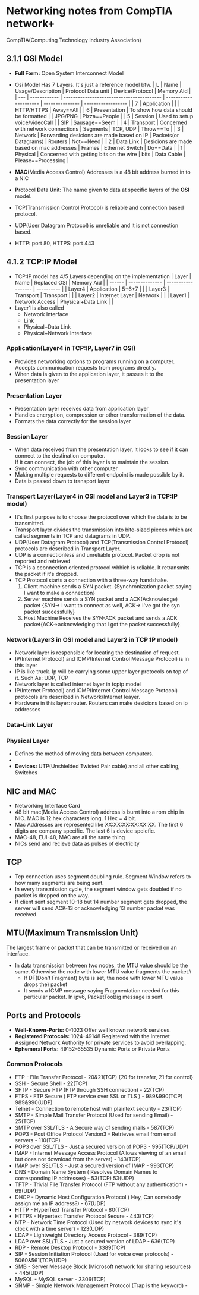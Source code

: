 # Networking notes from CompTIA network+

CompTIA(Computing Technology Industry Association)

## 3.1.1 OSI Model

- **Full Form:** Open System Interconnect Model
- Osi Model Has 7 Layers. It's just a reference model btw.
  | L | Name | Usage/Description | Protocol Data unit | Device/Protocol | Memory Aid |
  | --- | ------------ | ----------------------------------------- | --------------------- | --------------- | ------------------ |
  | 7 | Application | | | HTTP/HTTPS | Away==All |
  | 6 | Presentation | To show how data should be formatted | | JPG/PNG | Pizza==People |
  | 5 | Session | Used to setup voice/videoCall | | SIP | Sausage==Seem |
  | 4 | Transport | Concerned with network connections | Segments | TCP, UDP | Throw==To |
  | 3 | Network | Forwarding desicions are made based on IP | Packets(or Datagrams) | Routers | Not==Need |
  | 2 | Data Link | Desicions are made based on mac addresses | Frames | Ethernet Switch | Do==Data |
  | 1 | Physical | Concerned with getting bits on the wire | bits | Data Cable | Please==Processing |

- **MAC**(Media Access Control) Addresses is a 48 bit address burned in to a NIC
- **P**rotocol **D**ata **U**nit: The name given to data at specific layers of the **OSI** model.
- TCP(Transmission Control Protocol) is reliable and connection based protocol.
- UDP(User Datagram Protocol) is unreliable and it is not connection based.
- HTTP: port 80, HTTPS: port 443

## 4.1.2 TCP:IP Model

- TCP:IP model has 4/5 Layers depending on the implementation
  | Layer | Name | Replaced OSI | Memory Aid |
  | ------ | -------------- | ------------------ | ---------- |
  | Layer4 | Application | 5+6+7 | |
  | Layer3 | Transport | Transport | |
  | Layer2 | Internet Layer | Network | |
  | Layer1 | Network Access | Physical+Data Link | |
- Layer1 is also called
  - Network Interface
  - Link
  - Physical+Data Link
  - Physical+Network Interface

### Application(Layer4 in TCP:IP, Layer7 in OSI)

- Provides networking options to programs running on a computer. Accepts communication requests from programs directly.
- When data is given to the application layer, it passes it to the presentation layer

### Presentation Layer

- Presentation layer receives data from application layer
- Handles encryption, compression or other transformation of the data.
- Formats the data correctly for the session layer

### Session Layer

- When data received from the presentation layer, it looks to see if it can connect to the destination computer.\
  If it can connect, the job of this layer is to maintain the session.
- Sync communication with other computer
- Making multiple requests to different endpoint is made possible by it.
- Data is passed down to transport layer

### Transport Layer(Layer4 in OSI model and Layer3 in TCP:IP model)

- It's first purpose is to choose the protocol over which the data is to be transmitted.
- Transport layer divides the transmission into bite-sized pieces which are called segments in TCP and datagrams in UDP.
- UDP(User Datagram Protocol) and TCP(Transmission Control Protocol) protocols are described in Transport Layer.
- UDP is a connectionless and unreliable protocol. Packet drop is not reported and retrieved
- TCP is a cconnection oriented protocol whhich is reliable. It retransmits the packet if it's dropped.
- TCP Protocol starts a connection with a three-way handshake.
  1.  Client machine sends a SYN packet. {Synchronization packet saying I want to make a connection}
  2.  Server machine sends a SYN packet and a ACK(Acknowledge) packet {SYN-> I want to connect as well, ACK-> I've got the syn packet successfully}
  3.  Host Machine Receives the SYN-ACK packet and sends a ACK packet{ACK->acknowledging that I got the packet successfully}

### Network(Layer3 in OSI model and Layer2 in TCP:IP model)

- Network layer is responsible for locating the destination of request.
- IP(Internet Protocol) and ICMP(Internet Control Message Protocol) is in this layer
- IP is like truck. Ip will be carrying some upper layer protocols on top of it. Such As: UDP, TCP
- Network layer is called internet layer in tcpip model
- IP(Internet Protocol) and ICMP(Internet Control Message Protocol) protocols are described in Network/Internet leayer.
- Hardware in this layer: router. Routers can make desicions based on ip addresses

### Data-Link Layer

### Physical Layer

- Defines the method of moving data between computers.
- 
- **Devices:** UTP(Unshielded Twisted Pair cable) and all other cabling, Switches

## NIC and MAC

- Networking Interface Card
- 48 bit mac(Media Access Control) address is burnt into a rom chip in NIC. MAC is 12 hex characters long. 1 Hex = 4 bit.
- Mac Addresses are represented like XX:XX:XX:XX:XX:XX. The first 6 digits are company specific. The last 6 is device speicfic.
- MAC-48, EUI-48, MAC are all the same thing
- NICs send and recieve data as pulses of electricity 

## TCP

- Tcp connection uses segment doubling rule. Segment Window refers to how many segments are being sent.
- In every transmission cycle, the segment window gets doubled if no packet is dropped on the way.
- If client sent segment 10-18 but 14 number segment gets dropped, the server will send ACK-13 or acknowledging 13 number packet was received.

## MTU(Maximum Transmission Unit)

The largest frame or packet that can be transmitted or received on an interface.

- In data transmission between two nodes, the MTU value should be the same. Otherwise the node with lower MTU value fragments the packet.\
  - If DF(Don't Fragment) byte is set, the node with lower MTU value drops the) packet
  - It sends a ICMP message saying Fragmentation needed for this perticular packet. In ipv6, PacketTooBig message is sent.

## Ports and Protocols

- **Well-Known-Ports:** 0-1023 Offer well known network services.
- **Registered Protocols:** 1024-49148 Registered with the Internet Assigned Network Authority for private services to avoid overlapping.
- **Ephemeral Ports:** 49152-65535 Dynamic Ports or Private Ports

### Common Protocols

- FTP - File Transfer Protocol - 20&21(TCP) {20 for transfer, 21 for control}
- SSH - Secure Shell - 22(TCP)
- SFTP - Secure FTP (FTP through SSH connection) - 22(TCP)
- FTPS - FTP Secure ( FTP service over SSL or TLS ) - 989&990(TCP) 989&990(UDP)
- Telnet - Connection to remote host with plaintext security - 23(TCP)
- SMTP - Simple Mail Transfer Protocol (Used for sending Email) - 25(TCP)
- SMTP over SSL/TLS - A Secure way of sending mails - 587(TCP)
- POP3 - Post Office Protocol Version3 - Retrieves email from email servers - 110(TCP)
- POP3 over SSL/TLS - Just a secured version of POP3 - 995(TCP/UDP)
- IMAP - Internet Message Access Protocol (Allows viewing of an email but does not download from the server) - 143(TCP)
- IMAP over SSL/TLS - Just a secured version of IMAP - 993(TCP)
- DNS - Domain Name System ( Resolves Domain Names to corresponding IP addresses) - 53(TCP) 53(UDP)
- TFTP - Trivial File Transfer Protocol (FTP without any authentication) - 69(UDP)
- DHCP - Dynamic Host Configuration Protocol ( Hey, Can somebody assign me an IP address?) - 67(UDP)
- HTTP - HyperText Transfer Protocol - 80(TCP)
- HTTPS - Hypertext Transfer Protocol Secure - 443(TCP)
- NTP - Network Time Protocol (Used by network devices to sync it's clock with a time server) - 123(UDP)
- LDAP - Lightweight Directory Access Protocol - 389(TCP)
- LDAP over SSL/TLS - Just a secured version of LDAP - 636(TCP)
- RDP - Remote Desktop Protocol - 3389(TCP)
- SIP - Session Initiation Protocol (Used for voice over protocols) - 5060&561(TCP/UDP)
- SMB - Server Message Block (Microsoft network for sharing resources) - 445(UDP)
- MySQL - MySQL server - 3306(TCP)
- SNMP - Simple Network Management Protocol (Trap is the keyword) -
